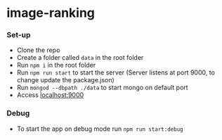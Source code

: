 # image-ranking

### Set-up

* Clone the repo
* Create a folder called `data` in the root folder
* Run `npm i` in the root folder
* Run `npm run start` to start the server (Server listens at port 9000, to change update the package.json)
* Run `mongod --dbpath ./data` to start mongo on default port
* Access [localhost:9000](http://localhost:9000)

### Debug

* To start the app on debug mode run `npm run start:debug`
